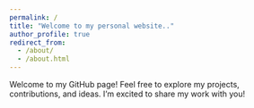 ```yaml
---
permalink: /
title: "Welcome to my personal website.."
author_profile: true
redirect_from:
  - /about/
  - /about.html
---
```


<div id="welcoming-text">
  <p id="english" style="display: inline;">Welcome to my GitHub page! Feel free to explore my projects, contributions, and ideas. I’m excited to share my work with you!</p>
  <p id="bangla" style="display: none;">আমার GitHub পেজে স্বাগতম! আমার প্রকল্প, অবদান, এবং ধারণাগুলি অন্বেষণ করতে বিনা দ্বিধায় আসুন। আমি আপনাদের সাথে আমার কাজ শেয়ার করতে উত্তেজিত!</p>
  <p id="french" style="display: none;">Bienvenue sur ma page GitHub! N'hésitez pas à explorer mes projets, mes contributions et mes idées. Je suis ravi de partager mon travail avec vous!</p>
</div>

<script>
  document.addEventListener("DOMContentLoaded", function () {
    let currentLang = 0; // Start with English
    const languages = ['english', 'bangla', 'french'];
    
    setInterval(function () {
      // Hide all paragraphs
      languages.forEach(lang => document.getElementById(lang).style.display = 'none');
      
      // Show the current language paragraph
      const currentParagraph = document.getElementById(languages[currentLang]);
      if (currentParagraph) {
        currentParagraph.style.display = 'inline';
      }
      
      // Update the currentLang index
      currentLang = (currentLang + 1) % languages.length;
    }, 2000); // Switch language every 2 seconds
  });
</script>
